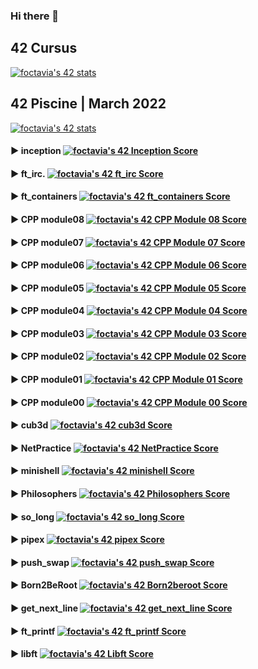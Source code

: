 ### Hi there 👋

<!--
**foctavia/foctavia** is a ✨ _special_ ✨ repository because its `README.md` (this file) appears on your GitHub profile.

Here are some ideas to get you started:

- 🔭 I’m currently working on ...
- 🌱 I’m currently learning ...
- 👯 I’m looking to collaborate on ...
- 🤔 I’m looking for help with ...
- 💬 Ask me about ...
- 📫 How to reach me: ...
- 😄 Pronouns: ...
- ⚡ Fun fact: ...
-->

## 42 Cursus

[![foctavia's 42 stats](https://badge42.vercel.app/api/v2/clgc0gxox001908m917gx52xy/stats?cursusId=21&coalitionId=45)](https://github.com/JaeSeoKim/badge42)

## 42 Piscine | March 2022

[![foctavia's 42 stats](https://badge42.vercel.app/api/v2/clgc0gxox001908m917gx52xy/stats?cursusId=9&coalitionId=piscine)](https://github.com/JaeSeoKim/badge42)


#### ► inception    [![foctavia's 42 Inception Score](https://badge42.vercel.app/api/v2/clgc0gxox001908m917gx52xy/project/3051795)](https://github.com/JaeSeoKim/badge42)

#### ► ft_irc.           [![foctavia's 42 ft_irc Score](https://badge42.vercel.app/api/v2/clgc0gxox001908m917gx52xy/project/3003758)](https://github.com/JaeSeoKim/badge42)

#### ► ft_containers [![foctavia's 42 ft_containers Score](https://badge42.vercel.app/api/v2/clgc0gxox001908m917gx52xy/project/2990652)](https://github.com/JaeSeoKim/badge42)

#### ► CPP module08 [![foctavia's 42 CPP Module 08 Score](https://badge42.vercel.app/api/v2/clgc0gxox001908m917gx52xy/project/2943920)](https://github.com/JaeSeoKim/badge42)

#### ► CPP module07 [![foctavia's 42 CPP Module 07 Score](https://badge42.vercel.app/api/v2/clgc0gxox001908m917gx52xy/project/2941654)](https://github.com/JaeSeoKim/badge42)

#### ► CPP module06 [![foctavia's 42 CPP Module 06 Score](https://badge42.vercel.app/api/v2/clgc0gxox001908m917gx52xy/project/2941390)](https://github.com/JaeSeoKim/badge42)

#### ► CPP module05 [![foctavia's 42 CPP Module 05 Score](https://badge42.vercel.app/api/v2/clgc0gxox001908m917gx52xy/project/2937943)](https://github.com/JaeSeoKim/badge42)

#### ► CPP module04 [![foctavia's 42 CPP Module 04 Score](https://badge42.vercel.app/api/v2/clgc0gxox001908m917gx52xy/project/2937022)](https://github.com/JaeSeoKim/badge42)

#### ► CPP module03 [![foctavia's 42 CPP Module 03 Score](https://badge42.vercel.app/api/v2/clgc0gxox001908m917gx52xy/project/2933652)](https://github.com/JaeSeoKim/badge42)

#### ► CPP module02 [![foctavia's 42 CPP Module 02 Score](https://badge42.vercel.app/api/v2/clgc0gxox001908m917gx52xy/project/2932978)](https://github.com/JaeSeoKim/badge42)

#### ► CPP module01 [![foctavia's 42 CPP Module 01 Score](https://badge42.vercel.app/api/v2/clgc0gxox001908m917gx52xy/project/2929147)](https://github.com/JaeSeoKim/badge42)

#### ► CPP module00 [![foctavia's 42 CPP Module 00 Score](https://badge42.vercel.app/api/v2/clgc0gxox001908m917gx52xy/project/2926883)](https://github.com/JaeSeoKim/badge42)

#### ► cub3d            [![foctavia's 42 cub3d Score](https://badge42.vercel.app/api/v2/clgc0gxox001908m917gx52xy/project/2902934)](https://github.com/JaeSeoKim/badge42)

#### ► NetPractice  [![foctavia's 42 NetPractice Score](https://badge42.vercel.app/api/v2/clgc0gxox001908m917gx52xy/project/2852541)](https://github.com/JaeSeoKim/badge42)

#### ► minishell    [![foctavia's 42 minishell Score](https://badge42.vercel.app/api/v2/clgc0gxox001908m917gx52xy/project/2824540)](https://github.com/JaeSeoKim/badge42)

#### ► Philosophers [![foctavia's 42 Philosophers Score](https://badge42.vercel.app/api/v2/clgc0gxox001908m917gx52xy/project/2731433)](https://github.com/JaeSeoKim/badge42)

#### ► so_long  [![foctavia's 42 so_long Score](https://badge42.vercel.app/api/v2/clgc0gxox001908m917gx52xy/project/2680750)](https://github.com/JaeSeoKim/badge42)

#### ► pipex    [![foctavia's 42 pipex Score](https://badge42.vercel.app/api/v2/clgc0gxox001908m917gx52xy/project/2618087)](https://github.com/JaeSeoKim/badge42)

#### ► push_swap [![foctavia's 42 push_swap Score](https://badge42.vercel.app/api/v2/clgc0gxox001908m917gx52xy/project/2602148)](https://github.com/JaeSeoKim/badge42)

#### ► Born2BeRoot [![foctavia's 42 Born2beroot Score](https://badge42.vercel.app/api/v2/clgc0gxox001908m917gx52xy/project/2593077)](https://github.com/JaeSeoKim/badge42)

#### ► get_next_line [![foctavia's 42 get_next_line Score](https://badge42.vercel.app/api/v2/clgc0gxox001908m917gx52xy/project/2587310)](https://github.com/JaeSeoKim/badge42)

#### ► ft_printf [![foctavia's 42 ft_printf Score](https://badge42.vercel.app/api/v2/clgc0gxox001908m917gx52xy/project/2585575)](https://github.com/JaeSeoKim/badge42)

#### ► libft [![foctavia's 42 Libft Score](https://badge42.vercel.app/api/v2/clgc0gxox001908m917gx52xy/project/2579721)](https://github.com/JaeSeoKim/badge42)
